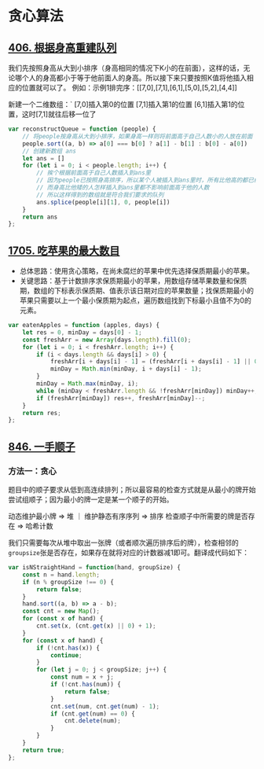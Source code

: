 # 贪心算法

## [406. 根据身高重建队列](https://leetcode-cn.com/problems/queue-reconstruction-by-height/)

我们先按照身高从大到小排序（身高相同的情况下K小的在前面），这样的话，无论哪个人的身高都小于等于他前面人的身高。所以接下来只要按照K值将他插入相应的位置就可以了。
例如：示例1排完序：[[7,0],[7,1],[6,1],[5,0],[5,2],[4,4]]

新建一个二维数组：`
[7,0]插入第0的位置
[7,1]插入第1的位置
[6,1]插入第1的位置，这时[7,1]就往后移一位了

```js
var reconstructQueue = function (people) {
    // 将people按身高从大到小排序，如果身高一样则将前面高于自己人数小的人放在前面
    people.sort((a, b) => a[0] === b[0] ? a[1] - b[1] : b[0] - a[0])
    // 创建新数组 ans
    let ans = []
    for (let i = 0; i < people.length; i++) {
        // 挨个根据前面高于自己人数插入到ans里
        // 因为people已按照身高排序，所以某个人被插入到ans里时，所有比他高的都已经在ans里了
        // 而身高比他矮的人怎样插入到ans里都不影响前面高于他的人数
        // 所以这样得到的数组就是符合我们要求的队列
        ans.splice(people[i][1], 0, people[i])
    }
    return ans
};
```

## [1705. 吃苹果的最大数目](https://leetcode-cn.com/problems/maximum-number-of-eaten-apples/)

- 总体思路：使用贪心策略，在尚未腐烂的苹果中优先选择保质期最小的苹果。
- 关键思路：基于计数排序求保质期最小的苹果，用数组存储苹果数量和保质期，数组的下标表示保质期、值表示该日期对应的苹果数量；找保质期最小的苹果只需要以上一个最小保质期为起点，遍历数组找到下标最小且值不为0的元素。

```js
var eatenApples = function (apples, days) {
    let res = 0, minDay = days[0] - 1;
    const freshArr = new Array(days.length).fill(0);
    for (let i = 0; i < freshArr.length; i++) {
        if (i < days.length && days[i] > 0) {
            freshArr[i + days[i] - 1] = (freshArr[i + days[i] - 1] || 0) + apples[i];
            minDay = Math.min(minDay, i + days[i] - 1);
        }
        minDay = Math.max(minDay, i);
        while (minDay < freshArr.length && !freshArr[minDay]) minDay++;
        if (freshArr[minDay]) res++, freshArr[minDay]--;
    }
    return res;
};
```

## [846. 一手顺子](https://leetcode-cn.com/problems/hand-of-straights/)

### 方法一：贪心

题目中的顺子要求从低到高连续排列；所以最容易的检查方式就是从最小的牌开始尝试组顺子；因为最小的牌一定是某一个顺子的开始。

动态维护最小牌 => 堆 ｜ 维护静态有序序列 => 排序
检查顺子中所需要的牌是否存在 => 哈希计数

我们只需要每次从堆中取出一张牌（或者顺次遍历排序后的牌），检查相邻的`groupsize`张是否存在，如果存在就将对应的计数器减1即可。翻译成代码如下：

```js
var isNStraightHand = function(hand, groupSize) {
    const n = hand.length;
    if (n % groupSize !== 0) {
        return false;
    }
    hand.sort((a, b) => a - b);
    const cnt = new Map();
    for (const x of hand) {
        cnt.set(x, (cnt.get(x) || 0) + 1);
    }
    for (const x of hand) {
        if (!cnt.has(x)) {
            continue;
        }
        for (let j = 0; j < groupSize; j++) {
            const num = x + j;
            if (!cnt.has(num)) {
                return false;
            }
            cnt.set(num, cnt.get(num) - 1);
            if (cnt.get(num) == 0) {
                cnt.delete(num);
            }
        }
    }
    return true;
};
```

